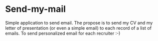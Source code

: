 Send-my-mail
============
Simple application to send email. The propose is to send my CV and my letter of presentation (or even a simple email) to each record of a list of emails. To send personalized email for each recruiter :-)  
